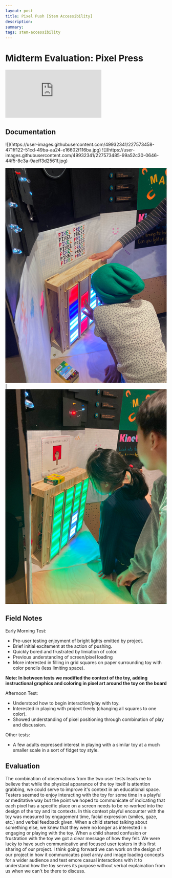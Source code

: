 ```yaml
---
layout: post
title: Pixel Push [Stem Accessibility]
description: 
summary: 
tags: stem-accessibility 
---
```

<h1>Midterm Evaluation: Pixel Press</h1>

<embed src="https://drive.google.com/file/d/1PO5e9zsJSHz-sbjmYFwNcctKwdOF2cX4/view">


<h2> Documentation </h2>
![](https://user-images.githubusercontent.com/49932341/227573458-471ff122-51cd-49ba-aa24-e16602f116ba.jpg)
![](https://user-images.githubusercontent.com/49932341/227573485-99a52c30-0646-44f5-8c3a-9aeff3d2561f.jpg)

 ![](https://raw.githubusercontent.com/ratemypraxis/itp/master/media/pixelPress1.jpg)  |  ![](https://raw.githubusercontent.com/ratemypraxis/itp/master/media/pixelPress2.jpg)

<h2> Field Notes </h2>

Early Morning Test:
- Pre-user testing enjoyment of bright lights emitted by project.
- Brief initial excitement at the action of pushing.
- Quickly bored and frustrated by limiation of color. 
- Previous understanding of screen/pixel loading
- More interested in filling in grid squares on paper surrounding toy with color pencils (less limiting space). 

**Note: In between tests we modified the context of the toy, adding instructional graphics and coloring in pixel art around the toy on the board**

Afternoon Test: 
- Understood how to begin interaction/play with toy.
- Interested in playing with project freely (changing all squares to one color).
- Showed understanding of pixel positioning through combination of play and discussion. 


Other tests:
- A few adults expressed interest in playing with a similar toy at a much smaller scale in a sort of fidget toy style. 

<h2> Evaluation </h2>

The combination of observations from the two user tests leads me to believe that while the physical apparance of the toy itself is attention grabbing, we 
could serve to improve it's context in an educational space. Testers seemed to enjoy interacting with the toy for some time in a playful or meditative 
way but the point we hoped to communicate of indicating that each pixel has a specific place on a screen needs to be re-worked into the design of the toy and its contexts. In this context playful encounter with the toy was measured by engagement time, facial expression (smiles, gaze, etc.) and verbal feedback given. When a child started talking about something else, we knew that they were no longer as interested i n engaging or playing with the toy. When a child shared confusion or frustration with the toy we got a clear message of how they felt. We were lucky to have such communicative and focused user testers in this first sharing of our project. I think going forward we can work on the design of our project in how it communicates pixel array and image loading concepts for a wider audience and test emore casual interactions with it to understand how the toy serves its purpose without verbal explaination from us when we can't be there to discuss. 

